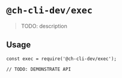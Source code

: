 # `@ch-cli-dev/exec`

> TODO: description

## Usage

```
const exec = require('@ch-cli-dev/exec');

// TODO: DEMONSTRATE API
```
